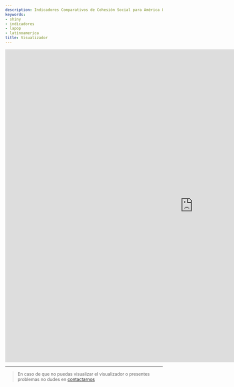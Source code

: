 ```yaml
---
description: Indicadores Comparativos de Cohesión Social para América Latina
keywords:
- shiny
- indicadores
- lapop
- latinoamerica
title: Visualizador
---
```


<iframe scrolling="yes" frameborder="no" src="https://jbkunst.shinyapps.io/movid19-shiny/" class="l-screen-inset shaded" style="
    width: 1200px;
    height: 1000px;
"></iframe>


---

> En caso de que no puedas visualizar el visualizador o presentes problemas no dudes en [contactarnos](#contact)

